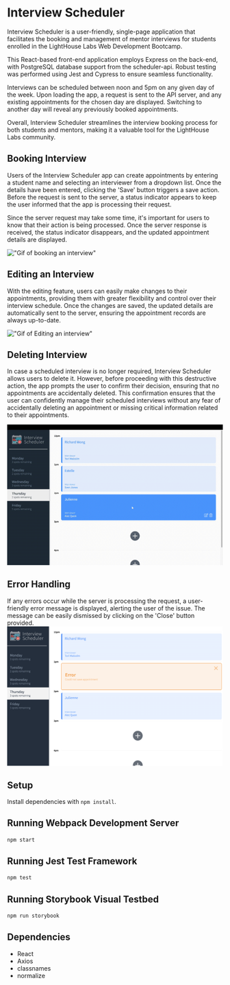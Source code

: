 # Interview Scheduler
Interview Scheduler is a user-friendly, single-page application that facilitates the booking and management of mentor interviews for students enrolled in the LightHouse Labs Web Development Bootcamp.

This React-based front-end application employs Express on the back-end, with PostgreSQL database support from the scheduler-api. Robust testing was performed using Jest and Cypress to ensure seamless functionality.

Interviews can be scheduled between noon and 5pm on any given day of the week. Upon loading the app, a request is sent to the API server, and any existing appointments for the chosen day are displayed. Switching to another day will reveal any previously booked appointments.

Overall, Interview Scheduler streamlines the interview booking process for both students and mentors, making it a valuable tool for the LightHouse Labs community.

## Booking Interview
Users of the Interview Scheduler app can create appointments by entering a student name and selecting an interviewer from a dropdown list. Once the details have been entered, clicking the 'Save' button triggers a save action. Before the request is sent to the server, a status indicator appears to keep the user informed that the app is processing their request.

Since the server request may take some time, it's important for users to know that their action is being processed. Once the server response is received, the status indicator disappears, and the updated appointment details are displayed.

!["Gif of booking an interview"](docs/Booking%20Interview.gif)

## Editing an Interview
With the editing feature, users can easily make changes to their appointments, providing them with greater flexibility and control over their interview schedule. Once the changes are saved, the updated details are automatically sent to the server, ensuring the appointment records are always up-to-date.

!["Gif of Editing an interview"](docs/Edit%20Interview.gif)

## Deleting Interview
In case a scheduled interview is no longer required, Interview Scheduler allows users to delete it. However, before proceeding with this destructive action, the app prompts the user to confirm their decision, ensuring that no appointments are accidentally deleted.
This confirmation ensures that the user can confidently manage their scheduled interviews without any fear of accidentally deleting an appointment or missing critical information related to their appointments.

!["Gif of Deleting an interview"](docs/Delete%20Interview.gif)

## Error Handling
If any errors occur while the server is processing the request, a user-friendly error message is displayed, alerting the user of the issue. The message can be easily dismissed by clicking on the 'Close' button provided.
![SS of Error message](docs/Error%20msg.png)

## Setup

Install dependencies with `npm install`.

## Running Webpack Development Server

```sh
npm start
```

## Running Jest Test Framework

```sh
npm test
```

## Running Storybook Visual Testbed

```sh
npm run storybook
```
## Dependencies

- React
- Axios
- classnames
- normalize